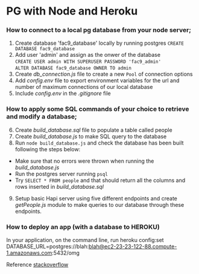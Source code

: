 # PG with Node and Heroku

### How to connect to a local pg database from your node server;
1. Create database 'fac9_database' locally by running postgres
  `CREATE DATABASE fac9_database`
2. Add user 'admin' and assign as the onwer of the database  
  `CREATE USER admin WITH SUPERUSER PASSWORD 'fac9_admin'`  
  `ALTER DATABASE fac9_database OWNER TO admin`
3. Create *db_connection.js* file to create a new `Pool` of connection options
4. Add *config.env* file to export environment variables for the url and number of maximum connections of our local database
5. Include *config.env* in the *.gitignore* file


### How to apply some SQL commands of your choice to retrieve and modify a database;

6. Create *build_database.sql* file to populate a table called people
7. Create *build_database.js* to make SQL query to the database
8. Run `node build_database.js` and check the database has been built following the steps below:
  - Make sure that no errors were thrown when running the *build_database.js*
  - Run the postgres server running `psql`
  - Try `SELECT * FROM people` and that should return all the columns and rows inserted in *build_database.sql*
9. Setup basic Hapi server using five different endpoints and create *getPeople.js* module to make queries to our database through these endpoints.

### How to deploy an app (with a database to HEROKU)

In your application, on the command line, run heroku config:set DATABASE_URL=postgres://blah:blah@ec2-23-23-122-88.compute-1.amazonaws.com:5432/omg

Reference [stackoverflow](http://stackoverflow.com/questions/11700602/how-can-i-attach-a-database-to-an-app-in-heroku)
